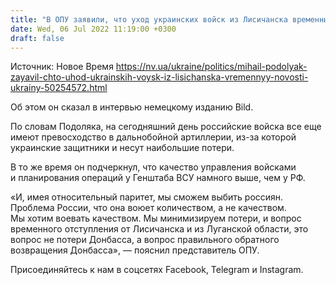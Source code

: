 ```yaml
---
title: "В ОПУ заявили, что уход украинских войск из Лисичанска временный"
date: Wed, 06 Jul 2022 11:19:00 +0300
draft: false
---
```

Источник: Новое Время https://nv.ua/ukraine/politics/mihail-podolyak-zayavil-chto-uhod-ukrainskih-voysk-iz-lisichanska-vremennyy-novosti-ukrainy-50254572.html


Об этом он сказал в интервью немецкому изданию Bild.

По словам Подоляка, на сегодняшний день российские войска все еще имеют превосходство в дальнобойной артиллерии, из-за которой украинские защитники и несут наибольшие потери.

В то же время он подчеркнул, что качество управления войсками и планирования операций у Генштаба ВСУ намного выше, чем у РФ.

«И, имея относительный паритет, мы сможем выбить россиян. Проблема России, что она воюет количеством, а не качеством. Мы хотим воевать качеством. Мы минимизируем потери, и вопрос временного отступления от Лисичанска и из Луганской области, это вопрос не потери Донбасса, а вопрос правильного обратного возвращения Донбасса», — пояснил представитель ОПУ.

Присоединяйтесь к нам в соцсетях Facebook, Telegram и Instagram.
